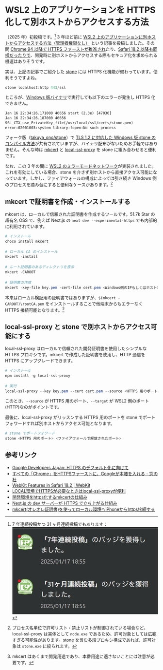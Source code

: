 # WSL2 上のアプリケーションを HTTPS 化して別ホストからアクセスする方法

（2025 年）初投稿です。[^0] 3 年ほど前に [WSL2 上のアプリケーションに別ホストからアクセスする方法（管理者権限なし）](https://qiita.com/yokra9/items/cc81b2869ec1e9bda950) という記事を投稿しました。その間 [Chrome 94 以降で HTTPS ファーストが推進され](https://developers-jp.googleblog.com/2023/09/https.html)たり、[Safari 18.2 以降も同様だったりで](https://webkit.org/blog/16301/webkit-features-in-safari-18-2/#security-and-privacy)、開発時に別ホストからアクセスする際もセキュア化を求められる機運はありそうです。

[^0]: 7 年連続投稿かつ 31 ヶ月連続投稿でもあります：![qiita-7y-31m.png](./img/qiita-7y-31m.png)

実は、上記の記事でご紹介した [stone](https://www.gcd.org/sengoku/stone/Welcome.ja.html) には HTTPS 化機能が備わっています。便利そうですよね。

```powershell
stone localhost:http 443/ssl
```

ところが、[Windows 版バイナリ](https://www.gcd.org/sengoku/stone/stone64-2.3e-2.3.3.20.zip)で実行しても以下のエラーが発生し HTTPS 化できません。

```log
Jan 16 22:34:26.171000 46656 start (2.3e) [47036]
Jan 16 22:34:26.187000 46656 SSL_CTX_use_PrivateKey_file(/usr/local/ssl/certs/stone.pem) error:02001003:system library:fopen:No such process
```

フォーク版（[takuya_ono/stone](https://github.com/takuya-o/stone)）で [TLS 1.2 に対応した Windows 版 stone のコンパイル方法](https://github.com/takuya-o/stone/blob/master/MEMO.md#windows%E3%81%A7%E3%81%AEstone-24-tlsv12%E5%AF%BE%E5%BF%9C)が共有されていますが、バイナリ配布がないためお手軽ではありません。そんな時は [mkcert](https://github.com/FiloSottile/mkcert) と [local-ssl-proxy](https://github.com/cameronhunter/local-ssl-proxy) を stone に組み合わせると便利です。

なお、この 3 年の間に [WSL2 のミラーモードネットワーク](https://learn.microsoft.com/ja-jp/windows/wsl/networking#mirrored-mode-networking)が実装されました。これを有効にしている場合、stone を介さず別ホストから直接アクセス可能になっています。しかし、ファイアウォールの構成によっては引き続き Windows 側のプロセスを踏み台にすると便利なケースがあります。[^1]

[^1]: プロセス名単位で許可リスト・禁止リストが制御されている場合など。local-ssl-proxy は実体として `node.exe` であるため、許可対象としては広範すぎる可能性があります。stone を含む多段プロキシ構成であれば、許可対象は `stone.exe` に絞られます。

## mkcert で証明書を作成・インストールする

mkcert は、ローカルで信頼された証明書を作成するツールです。51.7k Star の超有名 OSS で、例えば Next.js の `next dev --experimental-https` でも内部的に利用されています。

```powershell
# インストール
choco install mkcert

# ローカル CA のインストール
mkcert -install

# ルート証明書のあるディレクトリを表示
mkcert -CAROOT

# 証明書の作成
mkcert -key-file key.pem -cert-file cert.pem <Windows側のIPもしくはホスト名>
```

本来はローカル検証用の証明書ではありますが、`$(mkcert -CAROOT)\rootCA.pem` をインストールすることで他端末からもエラーなく HTTPS 接続可能となります。[^2]

[^2]: mkcert はあくまで開発用途であり、本番用途に適さないことには注意が必要です。

## local-ssl-proxy と stone で別ホストからアクセス可能にする

local-ssl-proxy はローカルで信頼された開発証明書を使用したシンプルな HTTPS プロキシです。mkcert で作成した証明書を使用し、HTTP 通信を HTTPS にアップグレードできます。

```powershell
# インストール
npm install -g local-ssl-proxy

# 実行
local-ssl-proxy --key key.pem --cert cert.pem --source <HTTPS 用のポート> --target <WSL2 側のポート>
```

このとき、`--source` が HTTPS 用のポート、`--target` が WSL2 側のポート(HTTP)なのがポイントです。

最後に、local-ssl-proxy がリッスンする HTTPS 用のポートを stone でポートフォワードすれば別ホストからアクセス可能となります。

```powershell
# stone でポートフォワード
stone <HTTPS 用のポート> <ファイアウォールで解放されたポート>
```

## 参考リンク

* [Google Developers Japan: HTTPS のデフォルト化に向けて](https://developers-jp.googleblog.com/2023/09/https.html)
* [すべての「Chrome」をHTTPSファーストに、Googleが本腰を入れる - 窓の杜](https://forest.watch.impress.co.jp/docs/news/1524675.html)
* [WebKit Features in Safari 18.2 | WebKit](https://webkit.org/blog/16301/webkit-features-in-safari-18-2/#security-and-privacy)
* [LOCAL環境でHTTPSが必要なときはlocal-ssl-proxyが便利](https://qiita.com/cress_cc/items/ba3d7112d36035f88749)
* [開発環境をhttps化するmkcertの仕組み](https://qiita.com/k_kind/items/b87777efa3d29dcc4467)
* [Next.js の dev サーバーが HTTPS で立ち上がる仕組み](https://zenn.dev/ikuma/articles/how-next-do-https-at-local)
* [mkcert(オレオレ証明書)を使ってローカル環境へiPhoneからhttps接続する](https://zenn.dev/takumiabe21/articles/645a38c0c18389)
